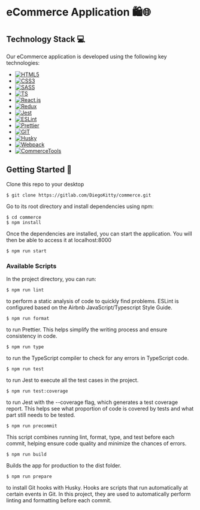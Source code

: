 # eCommerce Application 🛍️🌐

## Technology Stack 💻

Our eCommerce application is developed using the following key technologies:

- [![HTML5][HTML5-icon]][HTML5-url]
- [![CSS3][CSS3-icon]][CSS3-url]
- [![SASS][SASS-icon]][SASS-url]
- [![TS][TS-icon]][TS-url]
- [![React.js][React.js-icon]][React.js-url]
- [![Redux][Redux-icon]][Redux-url]
- [![Jest][Jest-icon]][Jest-url]
- [![ESLint][ESLint-icon]][ESLint-url]
- [![Prettier][Prettier-icon]][Prettier-url]
- [![GIT][GIT-icon]][GIT-url]
- [![Husky][Husky-icon]][Husky-url]
- [![Webpack][Webpack-icon]][Webpack-url]
- [![CommerceTools][CommerceTools-icon]][CommerceTools-url]

## Getting Started 🚀

Clone this repo to your desktop

```
$ git clone https://gitlab.com/DiegoKitty/commerce.git
```

Go to its root directory and install dependencies using npm:

```
$ cd commerce
$ npm install
```

Once the dependencies are installed, you can start the application. You will then be able to access it at localhost:8000

```
$ npm run start
```

### Available Scripts

In the project directory, you can run:

```
$ npm run lint
```

to perform a static analysis of code to quickly find problems. ESLint is configured based on the Airbnb JavaScript/Typescript Style Guide.

```
$ npm run format
```

to run Prettier. This helps simplify the writing process and ensure consistency in code.

```
$ npm run type
```

to run the TypeScript compiler to check for any errors in TypeScript code.

```
$ npm run test
```

to run Jest to execute all the test cases in the project.

```
$ npm run test:coverage
```

to run Jest with the --coverage flag, which generates a test coverage report. This helps see what proportion of code is covered by tests and what part still needs to be tested.

```
$ npm run precommit
```

This script combines running lint, format, type, and test before each commit, helping ensure code quality and minimize the chances of errors.

```
$ npm run build
```

Builds the app for production to the dist folder.

```
$ npm run prepare
```

to install Git hooks with Husky. Hooks are scripts that run automatically at certain events in Git. In this project, they are used to automatically perform linting and formatting before each commit.

[HTML5-icon]: https://img.shields.io/badge/HTML5-20232A?style=for-the-badge&logo=HTML5&logoColor=eb6907
[HTML5-url]: https://www.w3.org/html/wg/spec/spec.html
[CSS3-icon]: https://img.shields.io/badge/CSS3-20232A?style=for-the-badge&logo=CSS3&logoColor=1572b6
[CSS3-url]: https://www.w3.org/Style/CSS/
[SASS-icon]: https://img.shields.io/badge/SASS-20232A?style=for-the-badge&logo=SASS&logoColor=cf649a
[SASS-url]: https://sass-lang.com/documentation/
[TS-icon]: https://img.shields.io/badge/TS-20232A?style=for-the-badge&logo=Typescript&logoColor=377cc8
[TS-url]: https://www.typescriptlang.org/
[React.js-icon]: https://img.shields.io/badge/React.js-20232A?style=for-the-badge&logo=React&logoColor=61dafb
[React.js-url]: https://react.dev
[Redux-icon]: https://img.shields.io/badge/Redux-20232A?style=for-the-badge&logo=Redux&logoColor=7a50be
[Redux-url]: https://redux.js.org/
[Jest-icon]: https://img.shields.io/badge/Jest-20232A?style=for-the-badge&logo=Jest&logoColor=9a404e
[Jest-url]: https://jestjs.io/docs/getting-started
[ESLint-icon]: https://img.shields.io/badge/ESLint-20232A?style=for-the-badge&logo=ESLint&logoColor=8484f1
[ESLint-url]: https://eslint.org/docs/latest/
[Prettier-icon]: https://img.shields.io/badge/Prettier-20232A?style=for-the-badge&logo=Prettier&logoColor=5bb5b6
[Prettier-url]: https://github.com/prettier/prettier
[GIT-icon]: https://img.shields.io/badge/GIT-20232A?style=for-the-badge&logo=GIT&logoColor=f05a4f
[GIT-url]: https://git-scm.com/doc
[Webpack-icon]: https://img.shields.io/badge/Webpack-20232A?style=for-the-badge&logo=Webpack&logoColor=237cc2
[Webpack-url]: https://webpack.js.org/
[Husky-icon]: https://img.shields.io/badge/🐶_Husky-20232A?style=for-the-badge&logo=Husky&logoColor=557e32
[Husky-url]: https://github.com/typicode/husky#readme
[CommerceTools-icon]: https://img.shields.io/badge/CommerceTools-20232A?style=for-the-badge&logo=CommerceTools&logoColor=ff761c
[CommerceTools-url]: https://commercetools.com/
